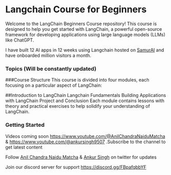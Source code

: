 # Langchain Course for Beginners

Welcome to the LangChain Beginners Course repository! This course is designed to help you get started with LangChain, a powerful open-source framework for developing applications using large language models (LLMs) like ChatGPT.

I have built 12 AI apps in 12 weeks using Langchain hosted on [SamurAI](thesamur.ai) and have onboarded million visitors a month.


### Topics (Will be constantly updated)

###Course Structure
This course is divided into four modules, each focusing on a particular aspect of LangChain:

##Introduction to LangChain
Langchain Fundamentals
Building Applications with LangChain
Project and Conclusion
Each module contains lessons with theory and practical exercises to help solidify your understanding of LangChain.

### Getting Started

Videos coming soon https://www.youtube.com/@AnilChandraNaiduMatcha & https://www.youtube.com/@ankursingh9507
.Subscribe to the channel to get latest content

Follow [Anil Chandra Naidu Matcha](https://twitter.com/matchaman11) & [Ankur Singh](https://twitter.com/ankur_maker) on twitter for updates

Join our discord server for support https://discord.gg/FBpafqbbYF
